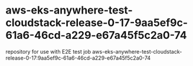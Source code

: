 # aws-eks-anywhere-test-cloudstack-release-0-17-9aa5ef9c-61a6-46cd-a229-e67a45f5c2a0-74
repository for use with E2E test job aws-eks-anywhere-test-cloudstack-release-0-17:9aa5ef9c-61a6-46cd-a229-e67a45f5c2a0-74
